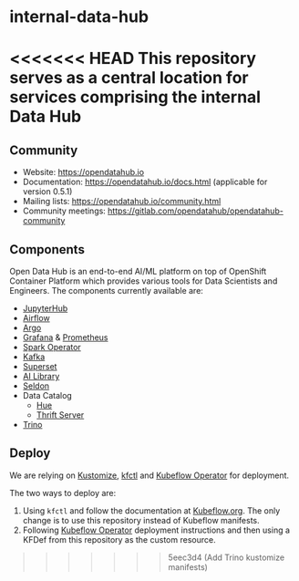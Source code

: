 # internal-data-hub

<<<<<<< HEAD
This repository serves as a central location for services comprising the internal Data Hub
=======
## Community

* Website: https://opendatahub.io
* Documentation: https://opendatahub.io/docs.html (applicable for version 0.5.1)
* Mailing lists: https://opendatahub.io/community.html
* Community meetings: https://gitlab.com/opendatahub/opendatahub-community

## Components

Open Data Hub is an end-to-end AI/ML platform on top of OpenShift Container Platform which provides various tools for Data Scientists and Engineers. The components currently available are:

* [JupyterHub](jupyterhub/README.md)
* [Airflow](airflow/README.md)
* [Argo](odhargo/README.md)
* [Grafana](grafana/README.md) & [Prometheus](prometheus/README.md)
* [Spark Operator](radanalyticsio/README.md)
* [Kafka](kafka/README.md)
* [Superset](superset/README.md)
* [AI Library](ai-library/README.md)
* [Seldon](odhseldon/README.md)
* Data Catalog
    * [Hue](hue/README.md)
    * [Thrift Server](thriftserver/README.md)
* [Trino](trino/README.md)

## Deploy

We are relying on [Kustomize](https://github.com/kubernetes-sigs/kustomize), [kfctl](https://github.com/kubeflow/kfctl) and [Kubeflow Operator](https://github.com/kubeflow/kfctl/blob/master/operator.md) for deployment.

The two ways to deploy are:

1. Using `kfctl` and follow the documentation at [Kubeflow.org](https://www.kubeflow.org/docs/openshift/). The only change is to use this repository instead of Kubeflow manifests.
2. Following  [Kubeflow Operator](https://github.com/kubeflow/kfctl/blob/master/operator.md) deployment instructions and then using a KFDef from this repository as the custom resource.
>>>>>>> 5eec3d4 (Add Trino kustomize manifests)
